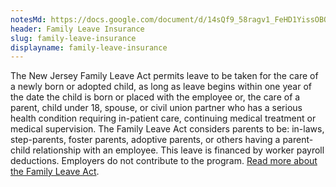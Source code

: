 ```yaml
---
notesMd: https://docs.google.com/document/d/14sQf9_58ragv1_FeHD1YissOBO0aCjqvk6jXAylIY0k/edit
header: Family Leave Insurance
slug: family-leave-insurance
displayname: family-leave-insurance
---
```

The New Jersey Family Leave Act permits leave to be taken for the care of a newly born or adopted child, as long as leave begins within one year of the date the child is born or placed with the employee or, the care of a parent, child under 18, spouse, or civil union partner who has a serious health condition requiring in-patient care, continuing medical treatment or medical supervision. The Family Leave Act considers parents to be: in-laws, step-parents, foster parents, adoptive parents, or others having a parent-child relationship with an employee. This leave is financed by worker payroll deductions. Employers do not contribute to the program. [Read more about the Family Leave Act](https://www.myleavebenefits.nj.gov/labor/myleavebenefits/employer/index.shtml?open=FLI).